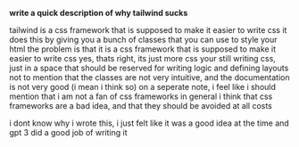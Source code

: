 **write a quick description of why tailwind sucks**

tailwind is a css framework that is supposed to make it easier to write css
it does this by giving you a bunch of classes that you can use to style your html
the problem is that it is a css framework that is supposed to make it easier to write css
yes, thats right, its just more css
your still writing css, just in a space that should be reserved for writing logic and defining layouts
not to mention that the classes are not very intuitive, and the documentation is not very good (i mean i think so)
on a seperate note, i feel like i should mention that i am not a fan of css frameworks in general
i think that css frameworks are a bad idea, and that they should be avoided at all costs

i dont know why i wrote this, i just felt like it was a good idea at the time
and gpt 3 did a good job of writing it

